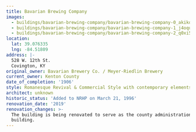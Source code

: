 ```yaml
---
title: Bavarian Brewing Company
images:
  - buildings/bavarian-brewing-company/bavarian-brewing-company-0_akikdb
  - buildings/bavarian-brewing-company/bavarian-brewing-company-1_j4oquw
  - buildings/bavarian-brewing-company/bavarian-brewing-company-2_q0xi5v
location:
  lat: 39.076335
  lng: -84.51809
address: |-
  528 W. 12th St.
  Covington, KY
original_owner: Bavarian Brewery Co. / Meyer-Riedlin Brewery
current_owner: Kenton County
date_of_completion: '1906'
style: Romanesque Revival & Commercial Style with contemporary elements
architect: unknown
historic_status: 'Added to NRHP on March 21, 1996'
renovation_date: '2019'
renovation_changes: >-
  The building is being renovated to serve as the county administration
  building.
---
```



